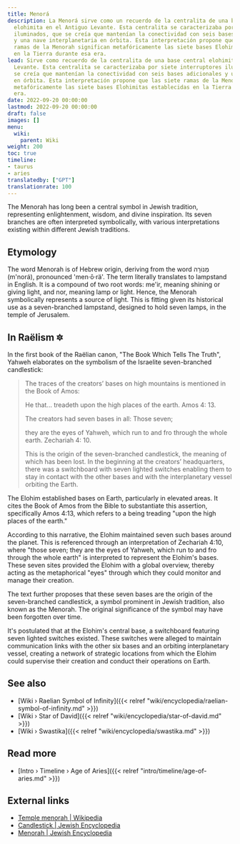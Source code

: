 ```yaml
---
title: Menorá
description: La Menorá sirve como un recuerdo de la centralita de una base central
  elohimita en el Antiguo Levante. Esta centralita se caracterizaba por siete interruptores
  iluminados, que se creía que mantenían la conectividad con seis bases adicionales
  y una nave interplanetaria en órbita. Esta interpretación propone que las siete
  ramas de la Menorah significan metafóricamente las siete bases Elohimitas establecidas
  en la Tierra durante esa era.
lead: Sirve como recuerdo de la centralita de una base central elohimita en el Antiguo
  Levante. Esta centralita se caracterizaba por siete interruptores iluminados, que
  se creía que mantenían la conectividad con seis bases adicionales y una nave interplanetaria
  en órbita. Esta interpretación propone que las siete ramas de la Menorah significan
  metafóricamente las siete bases Elohimitas establecidas en la Tierra durante esa
  era.
date: 2022-09-20 00:00:00
lastmod: 2022-09-20 00:00:00
draft: false
images: []
menu:
  wiki:
    parent: Wiki
weight: 200
toc: true
timeline:
- taurus
- aries
translatedby: ["GPT"]
translationrate: 100
---
```


The Menorah has long been a central symbol in Jewish tradition, representing enlightenment, wisdom, and divine inspiration. Its seven branches are often interpreted symbolically, with various interpretations existing within different Jewish traditions.

## Etymology

The word Menorah is of Hebrew origin, deriving from the word מְנוֹרָה (m'norá), pronounced 'men·ō·rä'. The term literally translates to lampstand in English. It is a compound of two root words: me'ir, meaning shining or giving light, and nor, meaning lamp or light. Hence, the Menorah symbolically represents a source of light. This is fitting given its historical use as a seven-branched lampstand, designed to hold seven lamps, in the temple of Jerusalem.

## In Raëlism 🔯

In the first book of the Raëlian canon, "The Book Which Tells The Truth", Yahweh elaborates on the symbolism of the Israelite seven-branched candlestick:

> The traces of the creators’ bases on high mountains is mentioned in the Book of Amos:
>
> He that... treadeth upon the high places of the earth. Amos 4: 13.
>
> The creators had seven bases in all: Those seven;
>
> they are the eyes of Yahweh, which run to and fro through the whole earth. Zechariah 4: 10.
>
> This is the origin of the seven-branched candlestick, the meaning of which has been lost. In the beginning at the creators’ headquarters, there was a switchboard with seven lighted switches enabling them to stay in contact with the other bases and with the interplanetary vessel orbiting the Earth.

The Elohim established bases on Earth, particularly in elevated areas. It cites the Book of Amos from the Bible to substantiate this assertion, specifically Amos 4:13, which refers to a being treading "upon the high places of the earth."

According to this narrative, the Elohim maintained seven such bases around the planet. This is referenced through an interpretation of Zechariah 4:10, where "those seven; they are the eyes of Yahweh, which run to and fro through the whole earth" is interpreted to represent the Elohim's bases. These seven sites provided the Elohim with a global overview, thereby acting as the metaphorical "eyes" through which they could monitor and manage their creation.

The text further proposes that these seven bases are the origin of the seven-branched candlestick, a symbol prominent in Jewish tradition, also known as the Menorah. The original significance of the symbol may have been forgotten over time.

It's postulated that at the Elohim's central base, a switchboard featuring seven lighted switches existed. These switches were alleged to maintain communication links with the other six bases and an orbiting interplanetary vessel, creating a network of strategic locations from which the Elohim could supervise their creation and conduct their operations on Earth.

## See also

- [Wiki › Raelian Symbol of Infinity]({{< relref "wiki/encyclopedia/raelian-symbol-of-infinity.md" >}})
- [Wiki › Star of David]({{< relref "wiki/encyclopedia/star-of-david.md" >}})
- [Wiki › Swastika]({{< relref "wiki/encyclopedia/swastika.md" >}})

## Read more

- [Intro › Timeline › Age of Aries]({{< relref "intro/timeline/age-of-aries.md" >}})

## External links

- [Temple menorah | Wikipedia](https://en.wikipedia.org/wiki/Temple_menorah)
- [Candlestick | Jewish Encyclopedia](https://www.jewishencyclopedia.com/articles/3964-candlestick)
- [Menorah | Jewish Encyclopedia](https://www.jewishencyclopedia.com/articles/10685-menorah)
